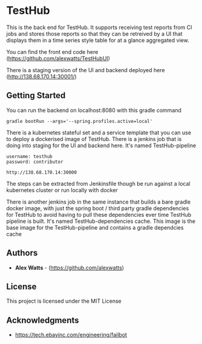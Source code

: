 # TestHub

This is the back end for TestHub. It supports receiving test reports from CI jobs and stores those reports so that they can be retreived by a UI that displays them in a time series style table for at a glance aggregated view.

You can find the front end code here (https://github.com/alexwatts/TestHubUI)

There is a staging version of the UI and backend deployed here (http://138.68.170.14:30001/)

## Getting Started

You can run the backend on localhost:8080 with this gradle command

```
gradle bootRun --args='--spring.profiles.active=local'
```

There is a kubernetes stateful set and a service template that you can use to deploy a dockerised image of TestHub.
There is a jenkins job that is doing into staging for the UI and backend here. It's named TestHub-pipeline

```
username: testhub
password: contributor

http://138.68.170.14:30000
```

The steps can be extracted from Jenkinsfile though be run against a local kubernetes cluster or run locally with docker

There is another jenkins job in the same instance that builds a bare gradle docker image, with just the spring boot / third party gradle dependencies for TestHub to avoid having to pull these dependencies ever time TestHub pipeline is built. It's named TestHub-dependencies cache. This image is the base image for the TestHub-pipeline and contains a gradle dependcies cache

## Authors

* **Alex Watts** - (https://github.com/alexwatts)

## License

This project is licensed under the MIT License

## Acknowledgments

* https://tech.ebayinc.com/engineering/failbot
